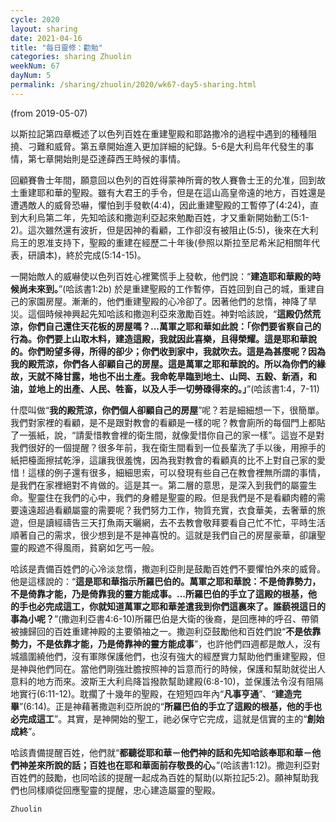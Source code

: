 ```yaml
---
cycle: 2020
layout: sharing
date: 2021-04-16
title: "每日靈修：勸勉"
categories: sharing Zhuolin
weekNum: 67
dayNum: 5
permalink: /sharing/zhuolin/2020/wk67-day5-sharing.html
--- 
```

(from 2019-05-07)

以斯拉記第四章概述了以色列百姓在重建聖殿和耶路撒冷的過程中遇到的種種阻撓、刁難和威脅。第五章開始進入更加詳細的紀錄。5-6是大利烏年代發生的事情，第七章開始則是亞達薛西王時候的事情。  

回顧賽魯士年間，願意回以色列的百姓得蒙神所膏的牧人賽魯士王的允准，回到故土重建耶和華的聖殿。雖有大君王的手令，但是在這山高皇帝遠的地方，百姓還是遭遇敵人的威脅恐嚇，懼怕到手發軟(4:4)，因此重建聖殿的工暫停了(4:24)，直到大利烏第二年，先知哈該和撒迦利亞起來勉勵百姓，才又重新開始動工(5:1-2)。這次雖然還有波折，但是因神的看顧，工作卻沒有被阻止(5:5)，後來在大利烏王的恩准支持下，聖殿的重建在經歷二十年後(參照以斯拉至尼希米記相關年代表，研讀本)，終於完成(5:14-15)。  

一開始敵人的威嚇使以色列百姓心裡驚慌手上發軟，他們說：“**建造耶和華殿的時候尚未來到。**”(哈該書1:2b) 於是重建聖殿的工作暫停，百姓回到自己的城，重建自己的家園房屋。漸漸的，他們重建聖殿的心冷卻了。因著他們的怠惰，神降了旱災。這個時候神興起先知哈該和撒迦利亞來激勵百姓。神對哈該說，“**這殿仍然荒涼，你們自己還住天花板的房屋嗎？...萬軍之耶和華如此說：「你們要省察自己的行為。你們要上山取木料，建造這殿，我就因此喜樂，且得榮耀。這是耶和華說的。你們盼望多得，所得的卻少；你們收到家中，我就吹去。這是為甚麼呢？因為我的殿荒涼，你們各人卻顧自己的房屋。這是萬軍之耶和華說的。所以為你們的緣故，天就不降甘露，地也不出土產。我命乾旱臨到地土、山岡、五穀、新酒，和油，並地上的出產、人民、牲畜，以及人手一切勞碌得來的。」**”(哈該書1:4，7-11)  

什麼叫做“**我的殿荒涼，你們個人卻顧自己的房屋**”呢？若是細細想一下，很簡單。我們對家裡的看顧，是不是跟對教會的看顧是一樣的呢？教會廁所的每個門上都貼了一張紙，說，“請愛惜教會裡的衛生間，就像愛惜你自己的家一樣”。這豈不是對我們很好的一個提醒？很多年前，我在衛生間看到一位長輩洗了手以後，用擦手的紙把檯面擦拭乾淨，這讓我很羞愧，因為我對教會的看顧真的比不上對自己家的愛惜！這樣的例子還有很多，細細思索，可以發現有些自己在教會裡無所謂的事情，是我們在家裡絕對不肯做的。這是其一。第二層的意思，是深入到我們的屬靈生命。聖靈住在我們的心中，我們的身體是聖靈的殿。但是我們是不是看顧肉體的需要遠遠超過看顧屬靈的需要呢？我們努力工作，物質充實，衣食華美，去奢華的旅遊，但是讀經禱告三天打魚兩天曬網，去不去教會敬拜要看自己忙不忙，平時生活順著自己的需求，很少想到是不是神喜悅的。這就是我們自己的房屋豪華，卻讓聖靈的殿遮不得風雨，貧窮如乞丐一般。  

哈該是責備百姓們的心冷淡怠惰，撒迦利亞則是鼓勵百姓們不要懼怕外來的威脅。他是這樣說的：“**這是耶和華指示所羅巴伯的。萬軍之耶和華說：不是倚靠勢力，不是倚靠才能，乃是倚靠我的靈方能成事。...所羅巴伯的手立了這殿的根基，他的手也必完成這工，你就知道萬軍之耶和華差遣我到你們這裏來了。誰藐視這日的事為小呢？**”(撒迦利亞書4:6-10)所羅巴伯是大衛的後裔，是回應神的呼召、帶領被擄歸回的百姓重建神殿的主要領袖之一。撒迦利亞鼓勵他和百姓們說“**不是依靠勢力，不是依靠才能，乃是倚靠神的靈方能成事**”，也許他們四週都是敵人，沒有城牆圍繞他們，沒有軍隊保護他們，也沒有強大的經歷實力幫助他們重建聖殿，但是神與他們同在。當他們剛強壯膽按照神的旨意而行的時候，保護和幫助就從出人意料的地方而來。波斯王大利烏降旨撥款幫助建殿(6:8-10)，並保護法令沒有阻隔地實行(6:11-12)。耽擱了十幾年的聖殿，在短短四年內“**凡事亨通**”、“**建造完畢**”(6:14)。正是神藉著撒迦利亞所說的“**所羅巴伯的手立了這殿的根基，他的手也必完成這工**”。其實，是神開始的聖工，祂必保守它完成，這就是信實的主的“**創始成終**”。  

哈該責備提醒百姓，他們就“**都聽從耶和華－他們神的話和先知哈該奉耶和華－他們神差來所說的話；百姓也在耶和華面前存敬畏的心。**”(哈該書1:12)。撒迦利亞對百姓們的鼓勵，也同哈該的提醒一起成為百姓的幫助(以斯拉記5:2)。願神幫助我們也同樣順從回應聖靈的提醒，忠心建造屬靈的聖殿。  

`Zhuolin`  

